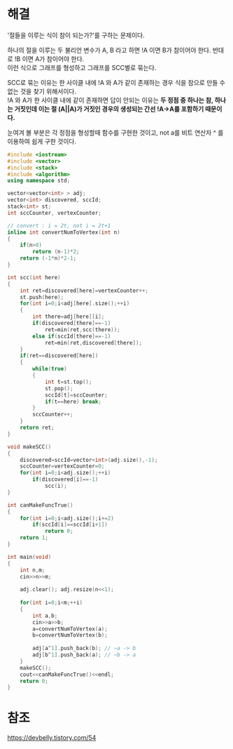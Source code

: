 # 해결 
'절들을 이루는 식이 참이 되는가?'를 구하는 문제이다. 

하나의 절을 이루는 두 불리언 변수가 A, B 라고 하면 !A 이면 B가 참이어야 한다. 반대로 !B 이면 A가 참이어야 한다.  
이런 식으로 그래프를 형성하고 그래프를 SCC별로 묶는다.  

SCC로 묶는 이유는 한 사이클 내에 !A 와 A가 같이 존재하는 경우 식을 참으로 만들 수 없는 것을 찾기 위해서이다.  
!A 와 A가 한 사이클 내에 같이 존재하면 답이 안되는 이유는 **두 정점 중 하나는 참, 하나는 거짓인데 이는 절 (A||A)가 거짓인 경우의 생성되는 간선 !A->A를 포함하기 때문이다.**

눈여겨 볼 부분은 각 정점을 형성할때 함수를 구현한 것이고, not a를 비트 연산자 ^ 를 이용하여 쉽게 구한 것이다.
```c++
#include <iostream>
#include <vector>
#include <stack>
#include <algorithm>
using namespace std;

vector<vector<int> > adj;
vector<int> discovered, sccId;
stack<int> st;
int sccCounter, vertexCounter;

// convert : i = 2t, not i = 2t+1
inline int convertNumToVertex(int n)
{
    if(n>0)
        return (n-1)*2;
    return (-1*n)*2-1;
}

int scc(int here)
{
    int ret=discovered[here]=vertexCounter++;
    st.push(here);
    for(int i=0;i<adj[here].size();++i)
    {
        int there=adj[here][i];
        if(discovered[there]==-1)
            ret=min(ret,scc(there));
        else if(sccId[there]==-1)
            ret=min(ret,discovered[there]);
    }
    if(ret==discovered[here])
    {
        while(true)
        {
            int t=st.top();
            st.pop();
            sccId[t]=sccCounter;
            if(t==here) break;
        }
        sccCounter++;
    }
    return ret;
}

void makeSCC()
{
    discovered=sccId=vector<int>(adj.size(),-1);
    sccCounter=vertexCounter=0;
    for(int i=0;i<adj.size();++i)
        if(discovered[i]==-1)
            scc(i);
}

int canMakeFuncTrue()
{
    for(int i=0;i<adj.size();i+=2)
        if(sccId[i]==sccId[i+1])
            return 0;
    return 1;
}

int main(void)
{
    int n,m;
    cin>>n>>m;
    
    adj.clear(); adj.resize(n<<1);
    
    for(int i=0;i<m;++i)
    {
        int a,b;
        cin>>a>>b;
        a=convertNumToVertex(a);
        b=convertNumToVertex(b);
        
        adj[a^1].push_back(b); // ~a -> b
        adj[b^1].push_back(a); // ~b -> a
    }
    makeSCC();
    cout<<canMakeFuncTrue()<<endl;
    return 0;
}
```
# 참조 
https://devbelly.tistory.com/54
